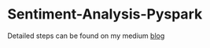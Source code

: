 # Sentiment-Analysis-Pyspark
Detailed steps can be found on my medium <a href ="https://medium.com/@kmelad43/real-time-sentiment-analysis-task-using-spark-174068654b5">  blog  </a>
